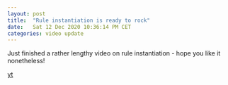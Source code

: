 ```yaml
---
layout: post
title:  "Rule instantiation is ready to rock"
date:   Sat 12 Dec 2020 10:36:14 PM CET
categories: video update
---
```

Just finished a rather lengthy video on rule instantiation - hope you like it nonetheless!

[yt](https://youtu.be/I9T4IlpJDf8)
